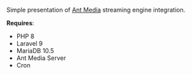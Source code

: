 Simple presentation of [Ant Media](https://antmedia.io/) streaming engine integration.

**Requires**:
- PHP 8
- Laravel 9
- MariaDB 10.5
- Ant Media Server
- Cron
